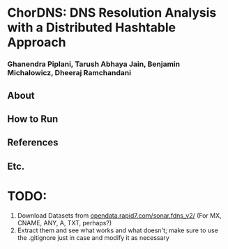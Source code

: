 # ChorDNS: DNS Resolution Analysis with a Distributed Hashtable Approach
### Ghanendra Piplani, Tarush Abhaya Jain, Benjamin Michalowicz, Dheeraj Ramchandani

## About


## How to Run


## References


## Etc.

# TODO:
1) Download Datasets from [opendata.rapid7.com/sonar.fdns_v2/](opendata.rapid7.com/sonar.fdns_v2/) (For MX, CNAME, ANY, A, TXT, perhaps?)
2) Extract them and see what works and what doesn't; make sure to use the .gitignore just in case and modify it as necessary

